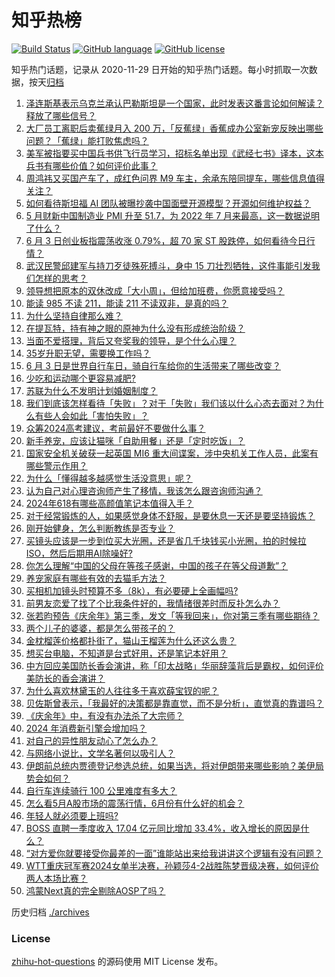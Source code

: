 # 知乎热榜
[![Build Status](https://github.com/ToWeLong/zhihu-hot-questions/workflows/CI/badge.svg)](https://github.com/ToWeLong/zhihu-hot-questions/actions)
[![GitHub language](https://img.shields.io/badge/language-golang-orange.svg)](https://golang.org/)
[![GitHub license](https://img.shields.io/github/license/ToWeLong/zhihu-hot-questions)](https://github.com/ToWeLong/zhihu-hot-questions/blob/main/LICENSE)

知乎热门话题，记录从 2020-11-29 日开始的知乎热门话题。每小时抓取一次数据，按天[归档](./archives)

<!-- BEGIN -->

1. [泽连斯基表示乌克兰承认巴勒斯坦是一个国家，此时发表这番言论如何解读？释放了哪些信号？](https://www.zhihu.com/question/657957824)
1. [大厂员工离职后卖蕉绿月入 200 万，「反蕉绿」香蕉成办公室新宠反映出哪些问题？「蕉绿」能打败焦虑吗？](https://www.zhihu.com/question/657745017)
1. [美军被指要买中国兵书供飞行员学习，招标名单出现《武经七书》译本，这本兵书有哪些价值？如何评价此事？](https://www.zhihu.com/question/657920766)
1. [周鸿祎又买国产车了，成红色问界 M9 车主，余承东陪同提车，哪些信息值得关注？](https://www.zhihu.com/question/657894214)
1. [如何看待斯坦福 AI 团队被曝抄袭中国面壁开源模型？开源如何维护权益？](https://www.zhihu.com/question/657971226)
1. [5 月财新中国制造业 PMI 升至 51.7，为 2022 年 7 月来最高，这一数据说明了什么？](https://www.zhihu.com/question/657964978)
1. [6 月 3 日创业板指震荡收涨 0.79%，超 70 家 ST 股跌停，如何看待今日行情？](https://www.zhihu.com/question/657959022)
1. [武汉民警邱建军与持刀歹徒殊死搏斗，身中 15 刀壮烈牺牲，这件事能引发我们怎样的思考？](https://www.zhihu.com/question/657972956)
1. [领导想把原本的双休改成「大小周」，但给加班费，你愿意接受吗？](https://www.zhihu.com/question/657637122)
1. [能读 985 不读 211，能读 211 不读双非，是真的吗？](https://www.zhihu.com/question/656030468)
1. [为什么坚持自律那么难？](https://www.zhihu.com/question/652750447)
1. [在提瓦特，持有神之眼的原神为什么没有形成统治阶级？](https://www.zhihu.com/question/657228571)
1. [当面不爱搭理，背后又夸奖我的领导，是个什么心理？](https://www.zhihu.com/question/657705792)
1. [35岁升职无望，需要换工作吗？](https://www.zhihu.com/question/657640371)
1. [6 月 3 日是世界自行车日，骑自行车给你的生活带来了哪些改变？](https://www.zhihu.com/question/657652886)
1. [少吃和运动哪个更容易减肥?](https://www.zhihu.com/question/657257756)
1. [苏联为什么不发明计划婚姻制度？](https://www.zhihu.com/question/657857011)
1. [我们到底该怎样看待「失败」？对于「失败」我们该以什么心态去面对？为什么有些人会如此「害怕失败」？](https://www.zhihu.com/question/657838975)
1. [众筹2024高考建议，考前最好不要做什么事？](https://www.zhihu.com/question/656722708)
1. [新手养宠，应该让猫咪「自助用餐」还是「定时吃饭」？](https://www.zhihu.com/question/656180162)
1. [国家安全机关破获一起英国 MI6 重大间谍案，涉中央机关工作人员，此案有哪些警示作用？](https://www.zhihu.com/question/657954089)
1. [为什么「懂得越多越感觉生活没意思」呢？](https://www.zhihu.com/question/657864037)
1. [认为自己对心理咨询师产生了移情，我该怎么跟咨询师沟通？](https://www.zhihu.com/question/657693876)
1. [2024年618有哪些高颜值笔记本值得入手？](https://www.zhihu.com/question/655323076)
1. [对于经常锻炼的人，如果感觉身体不舒服，是要休息一天还是要坚持锻炼？](https://www.zhihu.com/question/657691989)
1. [刚开始健身，怎么判断教练是否专业？](https://www.zhihu.com/question/657302408)
1. [买镜头应该是一步到位买大光圈，还是省几千块钱买小光圈，拍的时候拉ISO，然后后期用AI除噪好?](https://www.zhihu.com/question/657170900)
1. [你怎么理解“中国的父母在等孩子感谢，中国的孩子在等父母道歉”？](https://www.zhihu.com/question/546309720)
1. [养宠家庭有哪些有效的去猫毛方法？](https://www.zhihu.com/question/654579979)
1. [买相机加镜头时预算不多（8k），有必要硬上全画幅吗?](https://www.zhihu.com/question/654977559)
1. [前男友恋爱了找了个比我条件好的，我情绪很差时而反扑怎么办？](https://www.zhihu.com/question/657867510)
1. [张若昀预告《庆余年》第三季，发文「等我回来」，你对第三季有哪些期待？](https://www.zhihu.com/question/657951084)
1. [两个儿子的婆婆，都是怎么带孩子的？](https://www.zhihu.com/question/564793995)
1. [金枕榴莲价格都扑街了，猫山王榴莲为什么还这么贵？](https://www.zhihu.com/question/657916617)
1. [想买台电脑，不知道是台式好用，还是笔记本好用？](https://www.zhihu.com/question/656167583)
1. [中方回应美国防长香会演讲，称「印太战略」华丽辞藻背后是霸权，如何评价美防长的香会演讲？](https://www.zhihu.com/question/657830309)
1. [为什么喜欢林黛玉的人往往多于喜欢薛宝钗的呢？](https://www.zhihu.com/question/378441480)
1. [贝佐斯曾表示，「我最好的决策都是靠直觉，而不是分析」，直觉真的靠谱吗？](https://www.zhihu.com/question/657511628)
1. [《庆余年》中，有没有办法杀了大宗师？](https://www.zhihu.com/question/657756189)
1. [2024 年消费新引擎会增加吗？](https://www.zhihu.com/question/657303234)
1. [对自己的异性朋友动心了怎么办？](https://www.zhihu.com/question/657490121)
1. [与网络小说比，文学名著何以吸引人？](https://www.zhihu.com/question/654319615)
1. [伊朗前总统内贾德登记参选总统，如果当选，将对伊朗带来哪些影响？美伊局势会如何？](https://www.zhihu.com/question/657907986)
1. [自行车连续骑行 100 公里难度有多大？](https://www.zhihu.com/question/654594703)
1. [怎么看5月A股市场的震荡行情，6月份有什么好的机会？](https://www.zhihu.com/question/657926308)
1. [年轻人就必须要上班吗?](https://www.zhihu.com/question/657854784)
1. [BOSS 直聘一季度收入 17.04 亿元同比增加 33.4%，收入增长的原因是什么？](https://www.zhihu.com/question/656788226)
1. [“对方爱你就要接受你最差的一面”谁能站出来给我讲讲这个逻辑有没有问题？](https://www.zhihu.com/question/440054070)
1. [WTT重庆冠军赛2024女单半决赛，孙颖莎4-2战胜陈梦晋级决赛，如何评价两人本场比赛？](https://www.zhihu.com/question/657923750)
1. [鸿蒙Next真的完全剔除AOSP了吗？](https://www.zhihu.com/question/657832044)

<!-- END -->

历史归档 [./archives](./archives)


### License
[zhihu-hot-questions](https://github.com/towelong/zhihu-hot-questions) 的源码使用 MIT License 发布。